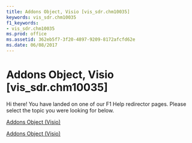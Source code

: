 ```yaml
---
title: Addons Object, Visio [vis_sdr.chm10035]
keywords: vis_sdr.chm10035
f1_keywords:
- vis_sdr.chm10035
ms.prod: office
ms.assetid: 362eb5f7-3f20-4897-9209-8172afcfd62e
ms.date: 06/08/2017
---
```



# Addons Object, Visio [vis_sdr.chm10035]

Hi there! You have landed on one of our F1 Help redirector pages. Please select the topic you were looking for below.

[Addons Object (Visio)](http://msdn.microsoft.com/library/5e4dd271-9eda-67ae-f90f-1a1a11f07bcd.aspx)

[Addons Object (Visio)](http://msdn.microsoft.com/library/c58bd4f5-20f6-6eae-d0d2-2ddb6a5a45e6%28Office.15%29.aspx)


